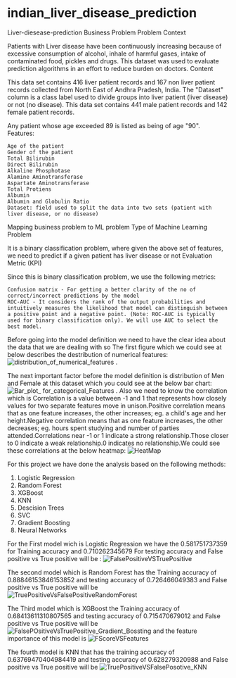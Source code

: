 # indian_liver_disease_prediction

Liver-diesease-prediction
Business Problem
Problem Context

Patients with Liver disease have been continuously increasing because of excessive consumption of alcohol, inhale of harmful gases, intake of contaminated food, pickles and drugs. This dataset was used to evaluate prediction algorithms in an effort to reduce burden on doctors.
Content

This data set contains 416 liver patient records and 167 non liver patient records collected from North East of Andhra Pradesh, India. The "Dataset" column is a class label used to divide groups into liver patient (liver disease) or not (no disease). This data set contains 441 male patient records and 142 female patient records.

Any patient whose age exceeded 89 is listed as being of age "90".
Features:

    Age of the patient
    Gender of the patient
    Total Bilirubin
    Direct Bilirubin
    Alkaline Phosphotase
    Alamine Aminotransferase
    Aspartate Aminotransferase
    Total Protiens
    Albumin
    Albumin and Globulin Ratio
    Dataset: field used to split the data into two sets (patient with liver disease, or no disease)

Mapping business problem to ML problem
Type of Machine Learning Problem

It is a binary classification problem, where given the above set of features, we need to predict if a given patient has liver disease or not
Evaluation Metric (KPI)

Since this is binary classification problem, we use the following metrics:

    Confusion matrix - For getting a better clarity of the no of correct/incorrect predictions by the model
    ROC-AUC - It considers the rank of the output probabilities and intuitively measures the likelihood that model can distinguish between a positive point and a negative point. (Note: ROC-AUC is typically used for binary classification only). We will use AUC to select the best model.

Before going into the model definition we need to have the clear idea about the data that we are dealing with so The first figure which we could see at below describes the destribution of numerical features: ![distribution_of_numerical_features](https://user-images.githubusercontent.com/23243761/67105262-ba212b80-f1c8-11e9-93bc-505e2a41786e.png) . 

The next important factor before the model definition is distribution of Men and Female at this dataset which you could see at the below bar chart:![Bar_plot_ for_categorical_Features](https://user-images.githubusercontent.com/23243761/67105441-12f0c400-f1c9-11e9-8f9d-dacf473fef2e.png) . Also we need to know the correlation which is Correlation is a value between -1 and 1 that represents how closely values for two separate features move in unison.Positive correlation means that as one feature increases, the other increases; eg. a child's age and her height.Negative correlation means that as one feature increases, the other decreases; eg. hours spent studying and number of parties attended.Correlations near -1 or 1 indicate a strong relationship.Those closer to 0 indicate a weak relationship.0 indicates no relationship.We could see these correlations at the below heatmap: 
![HeatMap](https://user-images.githubusercontent.com/23243761/67105674-7f6bc300-f1c9-11e9-974e-03199d08f4db.png)


For this project we have done the analysis based on the following methods:
1.  Logistic Regression
2.  Random Forest
3.  XGBoost
4.  KNN
5.  Descision Trees
6.  SVC
7.  Gradient Boosting
8.  Neural Networks


For the First model wich is Logistic Regression we have the 0.581751737359 for Training accuracy and 0.710262345679 For testing accuracy and False positive vs True positive will be : ![FalsePositiveVSTruePositive](https://user-images.githubusercontent.com/23243761/67106016-22244180-f1ca-11e9-9093-b83d78034470.png)

The second model which is Random Forest has the Training accuracy of 0.88846153846153852 and testing accuracy of 0.726466049383 and False positive vs True positive will be ![TruePositiveVsFalsePositiveRandomForest](https://user-images.githubusercontent.com/23243761/67107062-00c45500-f1cc-11e9-8123-99b20369499d.png)

The Third model which is XGBoost the Training accuracy of 0.68413611310807565 and testing accuracy of 0.715470679012 and False positive vs True positive will be ![FalsePOsitiveVsTruePositive_Gradient_Bossting](https://user-images.githubusercontent.com/23243761/67107190-4123d300-f1cc-11e9-9f81-d5eeba3000ed.png) and the feature importance of this model is ![FScoreVSFeatures](https://user-images.githubusercontent.com/23243761/67107294-76c8bc00-f1cc-11e9-82bd-fe9ff4eb81fc.png)

The fourth model is KNN that has the training accuracy of 0.63769470404984419 and testing accuracy of 0.628279320988 and False positive vs True positive will be ![TruePositiveVSFalsePosotive_KNN](https://user-images.githubusercontent.com/23243761/67107377-a8da1e00-f1cc-11e9-8228-318cb3d5edc5.png)


